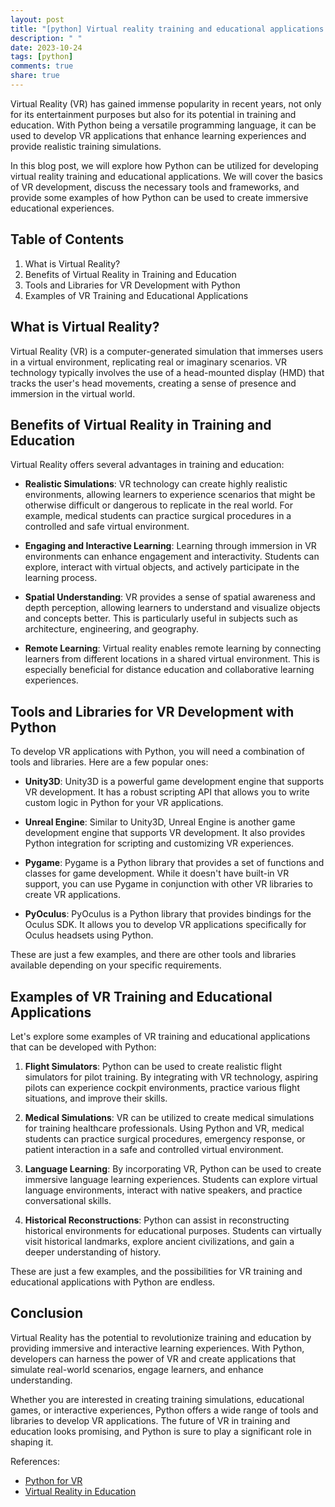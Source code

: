 ```yaml
---
layout: post
title: "[python] Virtual reality training and educational applications with Python"
description: " "
date: 2023-10-24
tags: [python]
comments: true
share: true
---
```


Virtual Reality (VR) has gained immense popularity in recent years, not only for its entertainment purposes but also for its potential in training and education. With Python being a versatile programming language, it can be used to develop VR applications that enhance learning experiences and provide realistic training simulations.

In this blog post, we will explore how Python can be utilized for developing virtual reality training and educational applications. We will cover the basics of VR development, discuss the necessary tools and frameworks, and provide some examples of how Python can be used to create immersive educational experiences.

## Table of Contents

1. What is Virtual Reality?
2. Benefits of Virtual Reality in Training and Education
3. Tools and Libraries for VR Development with Python
4. Examples of VR Training and Educational Applications

## What is Virtual Reality?

Virtual Reality (VR) is a computer-generated simulation that immerses users in a virtual environment, replicating real or imaginary scenarios. VR technology typically involves the use of a head-mounted display (HMD) that tracks the user's head movements, creating a sense of presence and immersion in the virtual world.

## Benefits of Virtual Reality in Training and Education

Virtual Reality offers several advantages in training and education:

- **Realistic Simulations**: VR technology can create highly realistic environments, allowing learners to experience scenarios that might be otherwise difficult or dangerous to replicate in the real world. For example, medical students can practice surgical procedures in a controlled and safe virtual environment.

- **Engaging and Interactive Learning**: Learning through immersion in VR environments can enhance engagement and interactivity. Students can explore, interact with virtual objects, and actively participate in the learning process.

- **Spatial Understanding**: VR provides a sense of spatial awareness and depth perception, allowing learners to understand and visualize objects and concepts better. This is particularly useful in subjects such as architecture, engineering, and geography.

- **Remote Learning**: Virtual reality enables remote learning by connecting learners from different locations in a shared virtual environment. This is especially beneficial for distance education and collaborative learning experiences.

## Tools and Libraries for VR Development with Python

To develop VR applications with Python, you will need a combination of tools and libraries. Here are a few popular ones:

- **Unity3D**: Unity3D is a powerful game development engine that supports VR development. It has a robust scripting API that allows you to write custom logic in Python for your VR applications.

- **Unreal Engine**: Similar to Unity3D, Unreal Engine is another game development engine that supports VR development. It also provides Python integration for scripting and customizing VR experiences.

- **Pygame**: Pygame is a Python library that provides a set of functions and classes for game development. While it doesn't have built-in VR support, you can use Pygame in conjunction with other VR libraries to create VR applications.

- **PyOculus**: PyOculus is a Python library that provides bindings for the Oculus SDK. It allows you to develop VR applications specifically for Oculus headsets using Python.

These are just a few examples, and there are other tools and libraries available depending on your specific requirements.

## Examples of VR Training and Educational Applications

Let's explore some examples of VR training and educational applications that can be developed with Python:

1. **Flight Simulators**: Python can be used to create realistic flight simulators for pilot training. By integrating with VR technology, aspiring pilots can experience cockpit environments, practice various flight situations, and improve their skills.

2. **Medical Simulations**: VR can be utilized to create medical simulations for training healthcare professionals. Using Python and VR, medical students can practice surgical procedures, emergency response, or patient interaction in a safe and controlled virtual environment.

3. **Language Learning**: By incorporating VR, Python can be used to create immersive language learning experiences. Students can explore virtual language environments, interact with native speakers, and practice conversational skills.

4. **Historical Reconstructions**: Python can assist in reconstructing historical environments for educational purposes. Students can virtually visit historical landmarks, explore ancient civilizations, and gain a deeper understanding of history.

These are just a few examples, and the possibilities for VR training and educational applications with Python are endless.

## Conclusion

Virtual Reality has the potential to revolutionize training and education by providing immersive and interactive learning experiences. With Python, developers can harness the power of VR and create applications that simulate real-world scenarios, engage learners, and enhance understanding.

Whether you are interested in creating training simulations, educational games, or interactive experiences, Python offers a wide range of tools and libraries to develop VR applications. The future of VR in training and education looks promising, and Python is sure to play a significant role in shaping it.

References:
- [Python for VR](https://realpython.com/python-virtual-reality-pygame/)
- [Virtual Reality in Education](https://er.educause.edu/articles/2018/3/virtual-reality-in-education)
